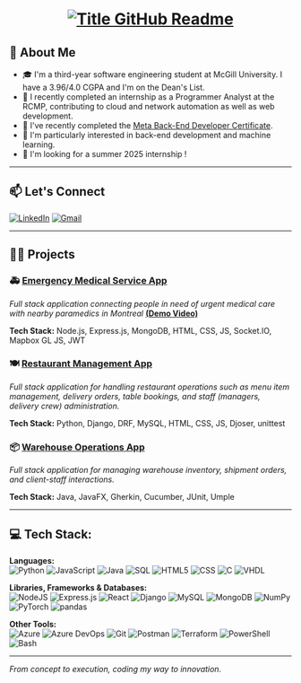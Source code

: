 <!-- <h1 align="center">Hi 👋 I'm Marc Abou Abdallah</h1> -->
<h1 align="center">
  <a href="https://git.io/typing-svg" target="_blank">
    <img src="https://readme-typing-svg.herokuapp.com?font=Inter&weight=800&size=35&duration=1200&pause=100&multiline=true&width=650&height=100&lines=%24+whoami;Marc+Abou+Abdallah" alt="Title GitHub Readme" />
  </a>
</h1>

## 💫 About Me
- 🎓 I'm a third-year software engineering student at McGill University. I have a 3.96/4.0 CGPA and I'm on the Dean's List.
- 💼 I recently completed an internship as a Programmer Analyst at the RCMP, contributing to cloud and network automation as well as web development.
- 🎯 I've recently completed the [Meta Back-End Developer Certificate](https://www.coursera.org/account/accomplishments/professional-cert/FL5GDP4W5M7A).
- 👀 I'm particularly interested in back-end development and machine learning.
- 🔎 I'm looking for a summer 2025 internship !
 
---

## 📫 Let's Connect
[![LinkedIn](https://img.shields.io/badge/LinkedIn-0077B5?style=for-the-badge&logo=linkedin&logoColor=white)](https://www.linkedin.com/in/marcabouabdallah/)
[![Gmail](https://img.shields.io/badge/Gmail-D14836?style=for-the-badge&logo=gmail&logoColor=white)](mailto:marc.abouabd@gmail.com)

---

## 🧑‍💻 Projects

### 🚑 [**Emergency Medical Service App**](https://github.com/MarcAbouAbdallah/Node.js-Paramedic-App)
*Full stack application connecting people in need of urgent medical care with nearby paramedics in Montreal* **[(Demo Video)](https://youtu.be/OSspQKkfC3A)**

**Tech Stack:** Node.js, Express.js, MongoDB, HTML, CSS, JS, Socket.IO, Mapbox GL JS, JWT


### 🍽️ [**Restaurant Management App**](https://github.com/MarcAbouAbdallah/Django-Restaurant-App)
*Full stack application for handling restaurant operations such as menu item management, delivery orders, table bookings, and staff (managers, delivery crew) administration.*  

**Tech Stack:** Python, Django, DRF, MySQL, HTML, CSS, JS, Djoser, unittest


### 📦 [**Warehouse Operations App**](https://github.com/MarcAbouAbdallah/Java-Warehouse-App)
*Full stack application for managing warehouse inventory, shipment orders, and client-staff interactions.*  

**Tech Stack:** Java, JavaFX, Gherkin, Cucumber, JUnit, Umple

---

## 💻 Tech Stack:
**Languages:**  
![Python](https://img.shields.io/badge/python-%233776AB.svg?style=for-the-badge&logo=python&logoColor=white) 
![JavaScript](https://img.shields.io/badge/javascript-%23323330.svg?style=for-the-badge&logo=javascript&logoColor=%23F7DF1E) 
![Java](https://img.shields.io/badge/java-%23ED8B00.svg?style=for-the-badge&logo=java&logoColor=white) 
![SQL](https://img.shields.io/badge/sql-%2307405e.svg?style=for-the-badge&logo=postgresql&logoColor=white) 
![HTML5](https://img.shields.io/badge/html5-%23E34F26.svg?style=for-the-badge&logo=html5&logoColor=white) 
![CSS](https://img.shields.io/badge/css-%231572B6.svg?style=for-the-badge&logo=css3&logoColor=white) 
![C](https://img.shields.io/badge/C-00599C?style=for-the-badge&logo=c&logoColor=white) 
![VHDL](https://img.shields.io/badge/VHDL-%234C709D.svg?style=for-the-badge&logo=V&logoColor=white)

**Libraries, Frameworks & Databases:**  
![NodeJS](https://img.shields.io/badge/node.js-6DA55F?style=for-the-badge&logo=node.js&logoColor=white) 
![Express.js](https://img.shields.io/badge/Express%20js-000000?style=for-the-badge&logo=express&logoColor=white) 
![React](https://img.shields.io/badge/React-%2361DAFB.svg?style=for-the-badge&logo=react&logoColor=white)
![Django](https://img.shields.io/badge/Django-%23092E20.svg?style=for-the-badge&logo=django&logoColor=white)
![MySQL](https://img.shields.io/badge/MySQL-%234479A1.svg?style=for-the-badge&logo=mysql&logoColor=white) 
![MongoDB](https://img.shields.io/badge/mongodb-%2347A248.svg?style=for-the-badge&logo=mongodb&logoColor=white) 
![NumPy](https://img.shields.io/badge/Numpy-%23013243.svg?style=for-the-badge&logo=numpy&logoColor=white) 
![PyTorch](https://img.shields.io/badge/PyTorch-%23EE4C2C.svg?style=for-the-badge&logo=pytorch&logoColor=white)
![pandas](https://img.shields.io/badge/pandas-%23150458.svg?style=for-the-badge&logo=pandas&logoColor=white)

**Other Tools:**  
![Azure](https://img.shields.io/badge/Microsoft_Azure-0078D4?style=for-the-badge&logo=microsoft-azure&logoColor=white) 
![Azure DevOps](https://img.shields.io/badge/Azure_DevOps-0078D7?style=for-the-badge&logo=azure-devops&logoColor=white)
![Git](https://img.shields.io/badge/git-%23F05033.svg?style=for-the-badge&logo=git&logoColor=white) 
![Postman](https://img.shields.io/badge/Postman-FF6C37?style=for-the-badge&logo=postman&logoColor=white) 
![Terraform](https://img.shields.io/badge/Terraform-7B42BC?style=for-the-badge&logo=terraform&logoColor=white) 
![PowerShell](https://img.shields.io/badge/PowerShell-%235a5a5a.svg?style=for-the-badge&logo=powershell&logoColor=white)
![Bash](https://img.shields.io/badge/Bash-%234EAA25.svg?style=for-the-badge&logo=gnubash&logoColor=white) 


---

*From concept to execution, coding my way to innovation.*


<!--
**MarcAbouAbdallah/MarcAbouAbdallah** is a ✨ _special_ ✨ repository because its `README.md` (this file) appears on your GitHub profile.

Here are some ideas to get you started:

- 🔭 I’m currently working on ...
- 🌱 I’m currently learning ...
- 👯 I’m looking to collaborate on ...
- 🤔 I’m looking for help with ...
- 💬 Ask me about ...
- 📫 How to reach me: ...
- 😄 Pronouns: ...
- ⚡ Fun fact: ...
-->
